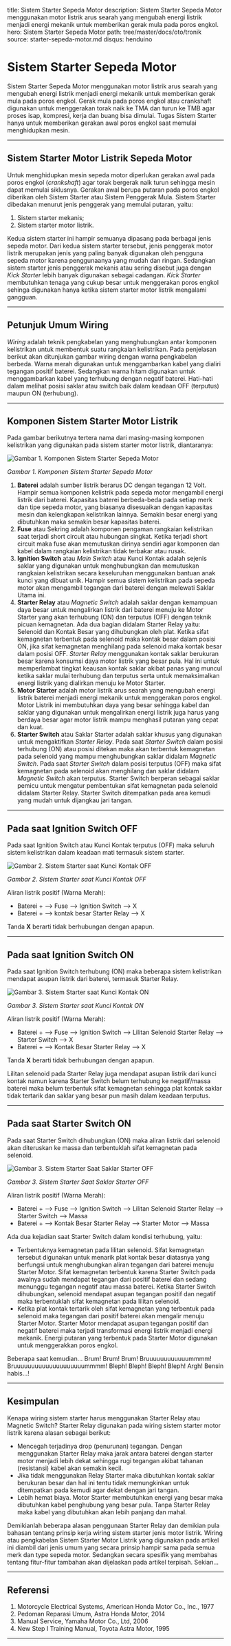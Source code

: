 title: Sistem Starter Sepeda Motor
description: Sistem Starter Sepeda Motor menggunakan motor listrik arus searah yang mengubah energi listrik menjadi energi mekanik untuk memberikan gerak mula pada poros engkol.
hero: Sistem Starter Sepeda Motor
path: tree/master/docs/oto/tronik
source: starter-sepeda-motor.md
disqus: henduino

# Sistem Starter Sepeda Motor

Sistem Starter Sepeda Motor menggunakan motor listrik arus searah yang mengubah energi listrik menjadi energi mekanik untuk memberikan gerak mula pada poros engkol. Gerak mula pada poros engkol atau crankshaft digunakan untuk menggerakan torak naik ke TMA dan turun ke TMB agar proses isap, kompresi, kerja dan buang bisa dimulai. Tugas Sistem Starter hanya untuk memberikan gerakan awal poros engkol saat memulai menghidupkan mesin.

***

## Sistem Starter Motor Listrik Sepeda Motor

Untuk menghidupkan mesin sepeda motor diperlukan gerakan awal pada poros engkol (*crankshaft*) agar torak bergerak naik turun sehingga mesin dapat memulai siklusnya. Gerakan awal berupa putaran pada poros engkol diberikan oleh Sistem Starter atau Sistem Penggerak Mula. Sistem Starter dibedakan menurut jenis penggerak yang memulai putaran, yaitu: 

1. Sistem starter mekanis; 
2. Sistem starter motor listrik.

Kedua sistem starter ini hampir semuanya dipasang pada berbagai jenis sepeda motor. Dari kedua sistem starter tersebut, jenis penggerak motor listrik merupakan jenis yang paling banyak digunakan oleh pengguna sepeda motor karena penggunaanya yang mudah dan ringan. Sedangkan sistem starter jenis penggerak mekanis atau sering disebut juga dengan *Kick Starter* lebih banyak digunakan sebagai cadangan. *Kick Starter* membutuhkan tenaga yang cukup besar untuk menggerakan poros engkol sehinga digunakan hanya ketika sistem starter motor listrik mengalami gangguan.

***

## Petunjuk Umum Wiring

*Wiring* adalah teknik pengkabelan yang menghubungkan antar komponen kelistrikan untuk membentuk suatu rangkaian kelistrikan. Pada penjelasan berikut akan ditunjukan gambar wiring dengan warna pengkabelan berbeda. Warna merah digunakan untuk menggambarkan kabel yang dialiri tegangan positif baterei. Sedangkan warna hitam digunakan untuk menggambarkan kabel yang terhubung dengan negatif baterei. Hati-hati dalam melihat posisi saklar atau switch baik dalam keadaan OFF (terputus) maupun ON (terhubung).

***

## Komponen Sistem Starter Motor Listrik

Pada gambar berikutnya tertera nama dari masing-masing komponen kelistrikan yang digunakan pada sistem starter motor listrik, diantaranya:

![Gambar 1. Komponen Sistem Starter Sepeda Motor](./images/Sistem_Starter_Motor_Listrik.jpg)

*Gambar 1. Komponen Sistem Starter Sepeda Motor*

1. **Baterei** adalah sumber listrik berarus DC dengan tegangan 12 Volt. Hampir semua komponen kelistrik pada sepeda motor mengambil energi listrik dari baterei. Kapasitas baterei berbeda-beda pada setiap merk dan tipe sepeda motor, yang biasanya disesuaikan dengan kapasitas mesin dan kelengkapan kelistrikan lainnya. Semakin besar energi yang dibutuhkan maka semakin besar kapasitas baterei.
2. **Fuse** atau Sekring adalah komponen pengaman rangkaian kelistrikan saat terjadi short circuit atau hubungan singkat. Ketika terjadi short circuit maka fuse akan memutuskan dirinya sendiri agar komponen dan kabel dalam rangkaian kelistrikan tidak terbakar atau rusak.
3. **Ignition Switch** atau *Main Switch* atau Kunci Kontak adalah sejenis saklar yang digunakan untuk menghubungkan dan memutuskan rangkaian kelistrikan secara keseluruhan menggunakan bantuan anak kunci yang dibuat unik. Hampir semua sistem kelistrikan pada sepeda motor akan mengambil tegangan dari baterei dengan melewati Saklar Utama ini.
4. **Starter Relay** atau *Magnetic Switch* adalah saklar dengan kemampuan daya besar untuk mengalirkan listrik dari baterei menuju ke Motor Starter yang akan terhubung (ON) dan terputus (OFF) dengan teknik picuan kemagnetan. Ada dua bagian didalam Starter Relay yaitu: Selenoid dan Kontak Besar yang dihubungkan oleh plat. Ketika sifat kemagnetan terbentuk pada selenoid maka kontak besar dalam posisi ON, jika sifat kemagnetan menghilang pada selenoid maka kontak besar dalam posisi OFF. *Starter Relay* menggunakan kontak saklar berukuran besar karena konsumsi daya motor listrik yang besar pula. Hal ini untuk memperlambat tingkat keausan kontak saklar akibat panas yang muncul ketika saklar mulai terhubung dan terputus serta untuk memaksimalkan energi listrik yang dialirkan menuju ke Motor Starter.
5. **Motor Starter** adalah motor listrik arus searah yang mengubah energi listrik baterei menjadi energi mekanik untuk menggerakan poros engkol. Motor Listrik ini membutuhkan daya yang besar sehingga kabel dan saklar yang digunakan untuk mengalirkan energi listrik juga harus yang berdaya besar agar motor listrik mampu menghasil putaran yang cepat dan kuat.
6. **Starter Switch** atau Saklar Starter adalah saklar khusus yang digunakan untuk mengaktifkan *Starter Relay*. Pada saat *Starter Switch* dalam posisi terhubung (ON) atau posisi ditekan maka akan terbentuk kemagnetan pada selenoid yang mampu menghubungkan saklar didalam *Magnetic Switch*. Pada saat *Starter Switch* dalam posisi terputus (OFF) maka sifat kemagnetan pada selenoid akan menghilang dan saklar didalam *Magnetic Switch* akan terputus. Starter Switch berperan sebagai saklar pemicu untuk mengatur pembentukan sifat kemagnetan pada selenoid didalam Starter Relay. Starter Switch ditempatkan pada area kemudi yang mudah untuk dijangkau jari tangan.

***

## Pada saat Ignition Switch OFF

Pada saat Ignition Switch atau Kunci Kontak terputus (OFF) maka seluruh sistem kelistrikan dalam keadaan mati termasuk sistem starter.

![Gambar 2. Sistem Starter saat Kunci Kontak OFF](./images/Wiring-01.jpg)

*Gambar 2. Sistem Starter saat Kunci Kontak OFF*

Aliran listrik positif (Warna Merah):

* Baterei + --> Fuse --> Ignition Switch --> X
* Baterei + --> kontak besar Starter Relay --> X

Tanda **X** berarti tidak berhubungan dengan apapun.

***

## Pada saat Ignition Switch ON

Pada saat Ignition Switch terhubung (ON) maka beberapa sistem kelistrikan mendapat asupan listrik dari baterei, termasuk Starter Relay.

![Gambar 3. Sistem Starter saat Kunci Kontak ON](./images/Wiring-02.jpg)

*Gambar 3. Sistem Starter saat Kunci Kontak ON*

Aliran listrik positif (Warna Merah):

* Baterei + --> Fuse --> Ignition Switch --> Lilitan Selenoid Starter Relay --> Starter Switch --> X
* Baterei + --> Kontak Besar Starter Relay --> X

Tanda **X** berarti tidak berhubungan dengan apapun.

Lilitan selenoid pada Starter Relay juga mendapat asupan listrik dari kunci kontak namun karena Starter Switch belum terhubung ke negatif/massa baterei maka belum terbentuk sifat kemagnetan sehingga plat kontak saklar tidak tertarik dan saklar yang besar pun masih dalam keadaan terputus.

***

## Pada saat Starter Switch ON

Pada saat Starter Switch dihubungkan (ON) maka aliran listrik dari selenoid akan diteruskan ke massa dan terbentuklah sifat kemagnetan pada selenoid.

![Gambar 3. Sistem Starter Saat Saklar Starter OFF](./images/Wiring-03.jpg)

*Gambar 3. Sistem Starter Saat Saklar Starter OFF*

Aliran listrik positif (Warna Merah):

* Baterei + --> Fuse --> Ignition Switch --> Lilitan Selenoid Starter Relay --> Starter Switch --> Massa
* Baterei + --> Kontak Besar Starter Relay --> Starter Motor --> Massa

Ada dua kejadian saat Starter Switch dalam kondisi terhubung, yaitu:

* Terbentuknya kemagnetan pada lilitan selenoid. Sifat kemagnetan tersebut digunakan untuk menarik plat kontak besar diatasnya yang berfungsi untuk menghubungkan aliran tegangan dari baterei menuju Starter Motor. Sifat kemagnetan terbentuk karena Starter Switch pada awalnya sudah mendapat tegangan dari positif baterei dan sedang menunggu tegangan negatif atau massa baterei. Ketika Starter Switch dihubungkan, selenoid mendapat asupan tegangan positif dan negatif maka terbentuklah sifat kemagnetan pada lilitan selenoid.
* Ketika plat kontak tertarik oleh sifat kemagnetan yang terbentuk pada selenoid maka tegangan dari positif baterei akan mengalir menuju Starter Motor. Starter Motor mendapat asupan tegangan positif dan negatif baterei maka terjadi transformasi energi listrik menjadi energi mekanik. Energi putaran yang terbentuk pada Starter Motor digunakan untuk menggerakkan poros engkol.

Beberapa saat kemudian... Brum! Brum! Brum! Bruuuuuuuuuuuummmm! Bruuuuuuuuuuuuuuuuuuuummmm! Bleph! Bleph! Bleph! Bleph! Argh! Bensin habis...!

***

## Kesimpulan

Kenapa wiring sistem starter harus menggunakan Starter Relay atau Magnetic Switch? Starter Relay digunakan pada wiring sistem starter motor listrik karena alasan sebagai berikut:

* Mencegah terjadinya drop (penurunan) tegangan. Dengan menggunakan Starter Relay maka jarak antara baterei dengan starter motor menjadi lebih dekat sehingga rugi tegangan akibat tahanan (resistansi) kabel akan semakin kecil.
* Jika tidak menggunakan Relay Starter maka dibutuhkan kontak saklar berukuran besar dan hal ini tentu tidak memungkinkan untuk ditempatkan pada kemudi agar dekat dengan jari tangan.
* Lebih hemat biaya. Motor Starter membutuhkan energi yang besar maka dibutuhkan kabel penghubung yang besar pula. Tanpa Starter Relay maka kabel yang dibutuhkan akan lebih panjang dan mahal.

Demikianlah beberapa alasan penggunaan Starter Relay dan demikian pula bahasan tentang prinsip kerja wiring sistem starter jenis motor listrik. Wiring atau pengkabelan Sistem Starter Motor Listrik yang digunakan pada artikel ini diambil dari jenis umum yang secara prinsip hampir sama pada semua merk dan type sepeda motor. Sedangkan secara spesifik yang membahas tentang fitur-fitur tambahan akan dijelaskan pada artikel terpisah. Sekian...

***

## Referensi

1. Motorcycle Electrical Systems, American Honda Motor Co., Inc., 1977
2. Pedoman Reparasi Umum, Astra Honda Motor, 2014
3. Manual Service, Yamaha Motor Co., Ltd, 2006
4. New Step I Training Manual, Toyota Astra Motor, 1995

***